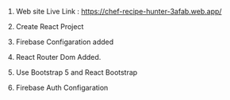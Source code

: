 1. Web site Live Link : https://chef-recipe-hunter-3afab.web.app/

2. Create React Project  
3. Firebase Configaration added
4. React Router Dom Added.

5. Use Bootstrap 5 and React Bootstrap 
6. Firebase Auth Configaration